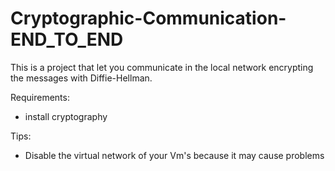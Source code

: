 # Cryptographic-Communication-END_TO_END
This is a project that let you communicate in the local network encrypting the messages with Diffie-Hellman.

Requirements:
- install cryptography

Tips:
- Disable the virtual network of your Vm's because it may cause problems
